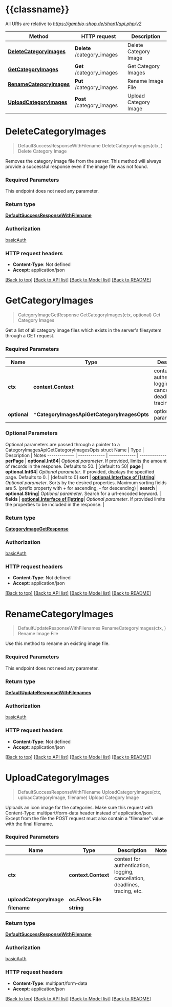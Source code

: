 # {{classname}}

All URIs are relative to *https://gambio-shop.de/shop1/api.php/v2*

Method | HTTP request | Description
------------- | ------------- | -------------
[**DeleteCategoryImages**](CategoryImagesApi.md#DeleteCategoryImages) | **Delete** /category_images | Delete Category Image
[**GetCategoryImages**](CategoryImagesApi.md#GetCategoryImages) | **Get** /category_images | Get Category Images
[**RenameCategoryImages**](CategoryImagesApi.md#RenameCategoryImages) | **Put** /category_images | Rename Image File
[**UploadCategoryImages**](CategoryImagesApi.md#UploadCategoryImages) | **Post** /category_images | Upload Category Image

# **DeleteCategoryImages**
> DefaultSuccessResponseWithFilename DeleteCategoryImages(ctx, )
Delete Category Image

Removes the category image file from the server. This method will always provide a successful response even if the image file was not found.

### Required Parameters
This endpoint does not need any parameter.

### Return type

[**DefaultSuccessResponseWithFilename**](defaultSuccessResponseWithFilename.md)

### Authorization

[basicAuth](../README.md#basicAuth)

### HTTP request headers

 - **Content-Type**: Not defined
 - **Accept**: application/json

[[Back to top]](#) [[Back to API list]](../README.md#documentation-for-api-endpoints) [[Back to Model list]](../README.md#documentation-for-models) [[Back to README]](../README.md)

# **GetCategoryImages**
> CategoryImageGetResponse GetCategoryImages(ctx, optional)
Get Category Images

Get a list of all category image files which exists in the server's filesystem through a GET request.

### Required Parameters

Name | Type | Description  | Notes
------------- | ------------- | ------------- | -------------
 **ctx** | **context.Context** | context for authentication, logging, cancellation, deadlines, tracing, etc.
 **optional** | ***CategoryImagesApiGetCategoryImagesOpts** | optional parameters | nil if no parameters

### Optional Parameters
Optional parameters are passed through a pointer to a CategoryImagesApiGetCategoryImagesOpts struct
Name | Type | Description  | Notes
------------- | ------------- | ------------- | -------------
 **perPage** | **optional.Int64**| *Optional parameter*. If provided, limits the amount of records in the response. Defaults to 50. | [default to 50]
 **page** | **optional.Int64**| *Optional parameter*. If provided, displays the specified page. Defaults to 0. | [default to 0]
 **sort** | [**optional.Interface of []string**](string.md)| *Optional parameter*. Sorts by the desired properties. Maximum sorting fields are 5. (prefix property with + for ascending, - for descending) | 
 **search** | **optional.String**| *Optional parameter*. Search for a url-encoded keyword. | 
 **fields** | [**optional.Interface of []string**](string.md)| *Optional parameter*. If provided limits the properties to be included in the response. | 

### Return type

[**CategoryImageGetResponse**](categoryImageGetResponse.md)

### Authorization

[basicAuth](../README.md#basicAuth)

### HTTP request headers

 - **Content-Type**: Not defined
 - **Accept**: application/json

[[Back to top]](#) [[Back to API list]](../README.md#documentation-for-api-endpoints) [[Back to Model list]](../README.md#documentation-for-models) [[Back to README]](../README.md)

# **RenameCategoryImages**
> DefaultUpdateResponseWithFilenames RenameCategoryImages(ctx, )
Rename Image File

Use this method to rename an existing image file.

### Required Parameters
This endpoint does not need any parameter.

### Return type

[**DefaultUpdateResponseWithFilenames**](defaultUpdateResponseWithFilenames.md)

### Authorization

[basicAuth](../README.md#basicAuth)

### HTTP request headers

 - **Content-Type**: Not defined
 - **Accept**: application/json

[[Back to top]](#) [[Back to API list]](../README.md#documentation-for-api-endpoints) [[Back to Model list]](../README.md#documentation-for-models) [[Back to README]](../README.md)

# **UploadCategoryImages**
> DefaultSuccessResponseWithFilename UploadCategoryImages(ctx, uploadCategoryImage, filename)
Upload Category Image

Uploads an icon image for the categories. Make sure this request with Content-Type: multipart/form-data header instead of application/json. Except from the file the POST request must also contain a \"filename\" value with the final filename.

### Required Parameters

Name | Type | Description  | Notes
------------- | ------------- | ------------- | -------------
 **ctx** | **context.Context** | context for authentication, logging, cancellation, deadlines, tracing, etc.
  **uploadCategoryImage** | ***os.File*****os.File**|  | 
  **filename** | **string**|  | 

### Return type

[**DefaultSuccessResponseWithFilename**](defaultSuccessResponseWithFilename.md)

### Authorization

[basicAuth](../README.md#basicAuth)

### HTTP request headers

 - **Content-Type**: multipart/form-data
 - **Accept**: application/json

[[Back to top]](#) [[Back to API list]](../README.md#documentation-for-api-endpoints) [[Back to Model list]](../README.md#documentation-for-models) [[Back to README]](../README.md)

